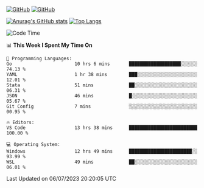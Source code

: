 [![GitHub](https://img.shields.io/github/followers/sharpxk?style=social)](https://github.com/sharpxk) [![GitHub](https://img.shields.io/github/stars/sharpxk?style=social)](https://github.com/sharpxk)

[![Anurag's GitHub stats](https://github-readme-stats-git-masterrstaa-rickstaa.vercel.app/api?username=sharpxk&hide=contribs,prs,issues&show_icons=true&theme=tokyonight)](https://github.com/anuraghazra/github-readme-stats)
[![Top Langs](https://github-readme-stats-git-masterrstaa-rickstaa.vercel.app/api/top-langs/?username=sharpxk&layout=compact&theme=tokyonight)](https://github.com/anuraghazra/github-readme-stats)

<!--START_SECTION:waka-->
![Code Time](http://img.shields.io/badge/Code%20Time-223%20hrs%2010%20mins-blue)

📊 **This Week I Spent My Time On** 

```text
💬 Programming Languages: 
Go                       10 hrs 6 mins       ███████████████████░░░░░░   74.13 % 
YAML                     1 hr 38 mins        ███░░░░░░░░░░░░░░░░░░░░░░   12.01 % 
Stata                    51 mins             ██░░░░░░░░░░░░░░░░░░░░░░░   06.31 % 
JSON                     46 mins             █░░░░░░░░░░░░░░░░░░░░░░░░   05.67 % 
Git Config               7 mins              ░░░░░░░░░░░░░░░░░░░░░░░░░   00.95 % 

🔥 Editors: 
VS Code                  13 hrs 38 mins      █████████████████████████   100.00 % 

💻 Operating System: 
Windows                  12 hrs 49 mins      ███████████████████████░░   93.99 % 
WSL                      49 mins             ██░░░░░░░░░░░░░░░░░░░░░░░   06.01 % 
```


 Last Updated on 06/07/2023 20:20:05 UTC
<!--END_SECTION:waka-->

